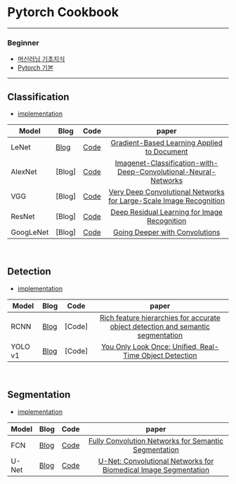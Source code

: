 # Pytorch Cookbook

<hr>

### Beginner
- [머신러닝 기초지식](https://gjustin40.github.io/category/#Machine-Learning)
- [Pytorch 기본](https://gjustin40.github.io/category/#Pytorch)
<hr>

## Classification
- [implementation](https://github.com/gjustin40/Pytorch-Cookbook/tree/master/3.%20Model/classification)

Model|Blog|Code|paper|
--------|--------|:-------:|:----------:|
LeNet|[Blog](https://gjustin40.github.io/classification/2021/01/06/Model-LeNet5.html)|[Code](https://github.com/gjustin40/Pytorch-Cookbook/tree/master/3.%20Model/classification/LeNet)|[Gradient-Based Learning Applied to Document](chrome-extension://efaidnbmnnnibpcajpcglclefindmkaj/viewer.html?pdfurl=http%3A%2F%2Fyann.lecun.com%2Fexdb%2Fpublis%2Fpdf%2Flecun-98.pdf&clen=955058&chunk=true)|
AlexNet|[Blog]|[Code](https://github.com/gjustin40/Pytorch-Cookbook/tree/master/3.%20Model/classification/AlexNet)|[Imagenet-Classification-with-Deep-Convolutional-Neural-Networks](chrome-extension://efaidnbmnnnibpcajpcglclefindmkaj/viewer.html?pdfurl=https%3A%2F%2Fpapers.nips.cc%2Fpaper%2F2012%2Ffile%2Fc399862d3b9d6b76c8436e924a68c45b-Paper.pdf&clen=1418820)
VGG|[Blog]|[Code](https://github.com/gjustin40/Pytorch-Cookbook/tree/master/3.%20Model/classification/VGG)|[Very Deep Convolutional Networks for Large-Scale Image Recognition](https://arxiv.org/abs/1409.1556)|
ResNet|[Blog]|[Code](https://github.com/gjustin40/Pytorch-Cookbook/tree/master/3.%20Model/classification/ResNet)|[Deep Residual Learning for Image Recognition](https://arxiv.org/abs/1512.03385)|
GoogLeNet|[Blog]|[Code](https://github.com/gjustin40/Pytorch-Cookbook/tree/master/3.%20Model/classification/GoogleNet)|[Going Deeper with Convolutions](https://arxiv.org/abs/1409.4842)|

<br>

## Detection
- [implementation](https://github.com/gjustin40/Pytorch-Cookbook/tree/master/3.%20Model/detection)

Model|Blog|Code|paper|
--------|--------|:-------:|:----------:|
RCNN|[Blog](https://gjustin40.github.io/objectdetection/2021/01/28/Model-RCNN.html)|[Code]|[Rich feature hierarchies for accurate object detection and semantic segmentation](https://arxiv.org/abs/1311.2524)|
YOLO v1|[Blog](https://gjustin40.github.io/objectdetection/2021/07/07/Model-Yolov1.html)|[Code]|[You Only Look Once: Unified, Real-Time Object Detection](https://arxiv.org/abs/1506.02640)|

<br>

## Segmentation
- [implementation](https://github.com/gjustin40/Pytorch-Cookbook/tree/master/3.%20Model/segmentation)

Model|Blog|Code|paper|
--------|--------|:-------:|:----------:|
FCN|[Blog](https://gjustin40.github.io/segmentation/2021/02/13/Model-FCN.html)|[Code]()|[Fully Convolution Networks for Semantic Segmentation](https://arxiv.org/abs/1411.4038)|
U-Net|[Blog](https://gjustin40.github.io/segmentation/2021/02/13/Model-FCN.html)|[Code](https://github.com/gjustin40/Pytorch-Cookbook/tree/master/3.%20Model/segmentation/U-Net)|[U-Net: Convolutional Networks for Biomedical Image Segmentation](https://arxiv.org/abs/1505.04597)|